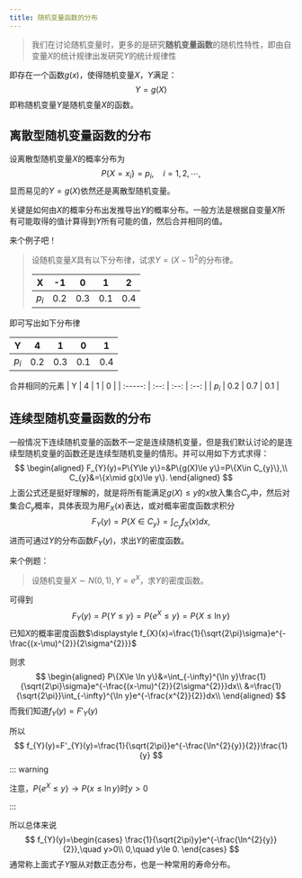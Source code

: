 ```yaml
---
title: 随机变量函数的分布
---
```


> 我们在讨论随机变量时，更多的是研究**随机变量函数**的随机性特性，即由自变量$X$的统计规律出发研究$Y$的统计规律性

即存在一个函数$g(x)$，使得随机变量$X$，$Y$满足：
$$
Y=g(X)
$$
即称随机变量$Y$是随机变量$X$的函数。

## 离散型随机变量函数的分布

设离散型随机变量$X$的概率分布为
$$
P\{X=x_{i}\}=p_{i},\quad i=1,2,\cdots,
$$
显而易见的$Y=g(X)$依然还是离散型随机变量。

关键是如何由$X$的概率分布出发推导出$Y$的概率分布。一般方法是根据自变量$X$所有可能取得的值计算得到$Y$所有可能的值，然后合并相同的值。

来个例子吧！

>设随机变量$X$具有以下分布律，试求$Y=(X-1)^{2}$的分布律。
>
>|    X    |  -1  |  0   |  1   |  2   |
>| :-----: | :--: | :--: | :--: | :--: |
>| $p_{i}$ | 0.2  | 0.3  | 0.1  | 0.4  |

即可写出如下分布律

|    Y    |  4   |  1   |  0   |  1   |
| :-----: | :--: | :--: | :--: | :--: |
| $p_{i}$ | 0.2  | 0.3  | 0.1  | 0.4  |

合并相同的元素
|    Y    |  4   |  1   |  0   |
| :-----: | :--: | :--: | :--: |
| $p_{i}$ | 0.2  | 0.7  | 0.1  |

## 连续型随机变量函数的分布

一般情况下连续随机变量的函数不一定是连续随机变量，但是我们默认讨论的是连续型随机变量的函数还是连续型随机变量的情形。并可以用如下方式求得：
$$
\begin{aligned}
F_{Y}(y)=P\{Y\le y\}=&P\{g(X)\le y\}=P\{X\in C_{y}\},\\
C_{y}&=\{x\mid g(x)\le y\}.
\end{aligned}
$$
上面公式还是挺好理解的，就是将所有能满足$g(X)\le y$的$x$放入集合$C_{y}$中，然后对集合$C_{y}$概率，具体表现为用$F_{X}(x)$表达，或对概率密度函数求积分
$$
F_{Y}(y)=P\{X\in C_{y}\}=\int_{C_{y}}f_{X}(x)dx,
$$
进而可通过$Y$的分布函数$F_{Y}(y)$，求出$Y$的密度函数。

来个例题：

>设随机变量$X\sim N(0,1),Y=e^{X}$，求$Y$的密度函数。

可得到
$$
F_{Y}(y)=P\{Y\le y\}=P\{e^{X}\le y\}=P\{X\le \ln y\}
$$
已知$X$的概率密度函数$\displaystyle f_{X}(x)=\frac{1}{\sqrt{2\pi}\sigma}e^{-\frac{(x-\mu)^{2}}{2\sigma^{2}}}$

则求
$$
\begin{aligned}
P\{X\le \ln y\}&=\int_{-\infty}^{\ln y}\frac{1}{\sqrt{2\pi}\sigma}e^{-\frac{(x-\mu)^{2}}{2\sigma^{2}}}dx\\
&=\frac{1}{\sqrt{2\pi}}\int_{-\infty}^{\ln y}e^{-\frac{x^{2}}{2}}dx\\
\end{aligned}
$$
而我们知道$f_{Y}(y)=F'_{Y}(y)$

所以
$$
f_{Y}(y)=F'_{Y}(y)=\frac{1}{\sqrt{2\pi}}e^{-\frac{\ln^{2}{y}}{2}}\frac{1}{y}
$$
::: warning

注意，$P\{e^{X}\le y\}\to P\{x\le \ln{y}\}$时$y>0$

:::

所以总体来说
$$
f_{Y}(y)=\begin{cases}
\frac{1}{\sqrt{2\pi}y}e^{-\frac{\ln^{2}{y}}{2}},\quad y>0\\
0,\quad y\le 0.
\end{cases}
$$
通常称上面式子$Y$服从对数正态分布，也是一种常用的寿命分布。
